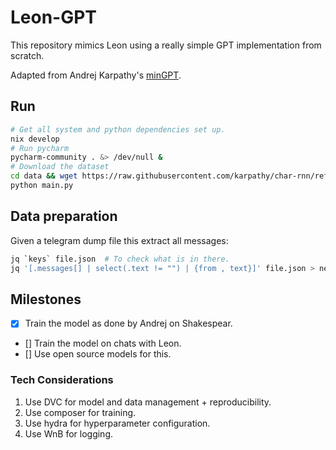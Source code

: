 # Leon-GPT

This repository mimics Leon using a really simple GPT implementation from scratch.

Adapted from Andrej Karpathy's [minGPT](https://github.com/karpathy/minGPT).

## Run
```bash
# Get all system and python dependencies set up.
nix develop
# Run pycharm
pycharm-community . &> /dev/null &
# Download the dataset
cd data && wget https://raw.githubusercontent.com/karpathy/char-rnn/refs/heads/master/data/tinyshakespeare/input.txt
python main.py
```

## Data preparation
Given a telegram dump file this extract all messages:
```bash
jq `keys` file.json  # To check what is in there.
jq '[.messages[] | select(.text != "") | {from , text}]' file.json > new_file.json

```


## Milestones
- [x] Train the model as done by Andrej on Shakespear.
- [] Train the model on chats with Leon.
- [] Use open source models for this.

### Tech Considerations
1. Use DVC for model and data management + reproducibility.
2. Use composer for training.
3. Use hydra for hyperparameter configuration.
4. Use WnB for logging.

